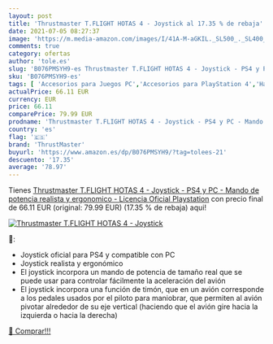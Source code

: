 ```yaml
---
layout: post
title: 'Thrustmaster T.FLIGHT HOTAS 4 - Joystick al 17.35 % de rebaja'
date: 2021-07-05 08:27:37
image: 'https://m.media-amazon.com/images/I/41A-M-aGKIL._SL500_._SL400_.jpg'
comments: true
category: ofertas
author: 'tole.es'
slug: 'B076PMSYH9-es Thrustmaster T.FLIGHT HOTAS 4 - Joystick - PS4 y PC -...'
sku: 'B076PMSYH9-es'
tags: [ 'Accesorios para Juegos PC','Accesorios para PlayStation 4','Hardware y juegos para PlayStation 4','Joysticks para PC','Joysticks para PlayStation 4','Juegos y Accesorios para PC','Mandos de juego para PC','Mandos y controles para PlayStation 4','Videojuegos','playstation','ps4','thrustmaster', ]
actualPrice: 66.11 EUR
currency: EUR
price: 66.11
comparePrice: 79.99 EUR
prodname: 'Thrustmaster T.FLIGHT HOTAS 4 - Joystick - PS4 y PC - Mando de potencia realista y ergonomico - Licencia Oficial Playstation'
country: 'es'
flag: '🇪🇸'
brand: 'ThrustMaster'
buyurl: 'https://www.amazon.es/dp/B076PMSYH9/?tag=tolees-21'
descuento: '17.35'
average: '78.97'
---
```


Tienes [Thrustmaster T.FLIGHT HOTAS 4 - Joystick - PS4 y PC - Mando de potencia realista y ergonomico - Licencia Oficial Playstation](https://www.amazon.es/dp/B076PMSYH9/?tag=tolees-21) con precio final de  66.11 EUR (original: 79.99 EUR) (17.35 %  de rebaja) aqui!

[![Thrustmaster T.FLIGHT HOTAS 4 - Joystick](https://m.media-amazon.com/images/I/41A-M-aGKIL._SL500_._SL400_.jpg)](https://www.amazon.es/dp/B076PMSYH9/?tag=tolees-21)

🔎:

- Joystick oficial para PS4 y compatible con PC
- Joystick realista y ergonómico
- El joystick incorpora un mando de potencia de tamaño real que se puede usar para controlar fácilmente la aceleración del avión
- El joystick incorpora una función de timón, que en un avión corresponde a los pedales usados por el piloto para maniobrar, que permiten al avión pivotar alrededor de su eje vertical (haciendo que el avión gire hacia la izquierda o hacia la derecha)

[🛒 Comprar!!!](https://www.amazon.es/dp/B076PMSYH9/?tag=tolees-21)

